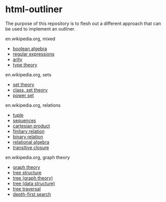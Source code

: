 
html-outliner
===============

The purpose of this repository is to flesh out a different approach that can be
used to implement an outliner.

en.wikipedia.org, mixed

* [boolean algebra](https://en.wikipedia.org/wiki/Boolean_algebra)
* [regular expressions](https://en.wikipedia.org/wiki/Regular_expression)
* [arity](https://en.wikipedia.org/wiki/Arity)
* [type theory](https://en.wikipedia.org/wiki/Type_theory)

en.wikipedia.org, sets

* [set theory](https://en.wikipedia.org/wiki/Set_theory)
* [class, set theory](https://en.wikipedia.org/wiki/Class_%28set_theory%29)
* [power set](https://en.wikipedia.org/wiki/Power_set)

en.wikipedia.org, relations

* [tuple](https://en.wikipedia.org/wiki/Tuple)
* [sequences](https://en.wikipedia.org/wiki/Sequence)
* [cartesian product](https://en.wikipedia.org/wiki/Cartesian_product)
* [finitary relation](https://en.wikipedia.org/wiki/Finitary_relation)
* [binary relation](https://en.wikipedia.org/wiki/Binary_relation)
* [relational algebra](https://en.wikipedia.org/wiki/Relational_algebra)
* [transitive closure](https://en.wikipedia.org/wiki/Transitive_closure)

en.wikipedia.org, graph theory

* [graph theory](https://en.wikipedia.org/wiki/Graph_theory)
* [tree structure](https://en.wikipedia.org/wiki/Tree_structure)
* [tree (graph theory)](https://en.wikipedia.org/wiki/Tree_%28graph_theory%29)
* [tree (data structure)](https://en.wikipedia.org/wiki/Tree_%28data_structure%29)
* [tree traversal](https://en.wikipedia.org/wiki/Tree_traversal)
* [depth-first search](https://en.wikipedia.org/wiki/Depth-first_search)

